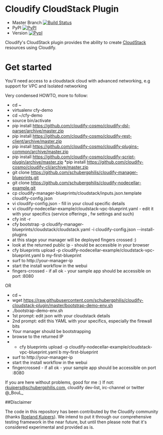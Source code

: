 Cloudify CloudStack Plugin
==========================

* Master Branch [![Build Status](https://travis-ci.org/cloudify-cosmo/cloudify-cloudstack-plugin.svg?branch=master)](https://travis-ci.org/cloudify-cosmo/cloudify-cloudstack-plugin)
* PyPI [![PyPI](http://img.shields.io/pypi/dm/cloudify-cloudstack-plugin.svg)](http://img.shields.io/pypi/dm/cloudify-cloudstack-plugin.svg)
* Version [![PypI](http://img.shields.io/pypi/v/cloudify-cloudstack-plugin.svg)](http://img.shields.io/pypi/v/cloudify-cloudstack-plugin.svg)

Cloudify's CloudStack plugin provides the ability to create [CloudStack](http://cloudstack.apache.org/) resources using Cloudify.

# Get started

You'll need access to a cloudstack cloud with advanced networking, e.g support for VPC and Isolated networking

Very condensed HOWTO, more to follow:

* cd ~
* virtualenv cfy-demo
* cd ~/cfy-demo
* source bin/activate
* pip install https://github.com/cloudify-cosmo/cloudify-dsl-parser/archive/master.zip
* pip install https://github.com/cloudify-cosmo/cloudify-rest-client/archive/master.zip
* pip install https://github.com/cloudify-cosmo/cloudify-plugins-common/archive/master.zip
* pip install https://github.com/cloudify-cosmo/cloudify-script-plugin/archive/master.zip
*pip install https://github.com/cloudify-cosmo/cloudify-cli/archive/master.zip
* git clone https://github.com/schubergphilis/cloudify-manager-blueprints.git
* git clone https://github.com/schubergphilis/cloudify-nodecellar-example.git
* cp cloudify-manager-blueprints/cloudstack/inputs.json.template cloudify-config.json
* vi cloudify-config.json - fill in your cloud specific details
* vi cloudify-nodecellar-example/cloudstack-vpc-blueprint.yaml - edit it with your specifics (service offerings , fw settings and such)
* cfy init -r
* cfy bootstrap -p cloudify-manager-blueprints/cloudstack/cloudstack.yaml -i cloudify-config.json --install-plugins
* at this stage your manager will be deployed fingers crossed :)
* look at the returned public ip - should be accessible in your browser
* cfy blueprints upload -p cloudify-nodecellar-example/cloudstack-vpc-blueprint.yaml b my-first-blueprint
* surf to http://your-manager-ip
* start the install workflow in the webui
* fingers-crossed - if all ok - your sample app should be accessible on port :8080

OR

* cd ~
* wget https://raw.githubusercontent.com/schubergphilis/cloudify-cloudstack-plugin/master/bootstrap-demo-env.sh
* ./bootstrap-demo-env.sh
* 1st prompt: edit json with your cloudstack details
* 2nd prompt: edit this YAML with your specifics, especially the firewall bits
* Your manager should be bootstrapping
* browse to the returned IP
* * cfy blueprints upload -p cloudify-nodecellar-example/cloudstack-vpc-blueprint.yaml b my-first-blueprint
* surf to http://your-manager-ip
* start the install workflow in the webui
* fingercrossed - if all ok - your sample app should be accessible on port :8080

If you are here without problems, good for me :)
If not: rkuipers@schubergphilis.com, cloudify dev-list, irc-channel or twitter @\_BouL\_


##Disclaimer

The code in this repository has been contributed by the Cloudify community (thanks [Roeland Kuipers](https://github.com/boul)). We intend to put it through our comprehensive testing framework in the near future, but until then please note that it's considered experimental and provided as is.
